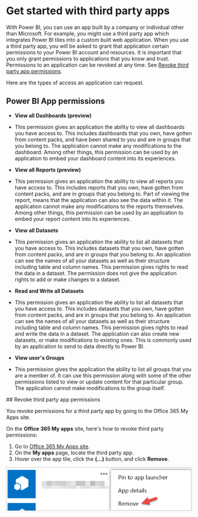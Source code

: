 <properties
   pageTitle="Power BI get started with third party apps"
   description="Power BI get started with third party apps"
   services="powerbi"
   documentationCenter=""
   authors="guyinacube"
   manager="erikre"
   backup=""
   editor=""
   tags=""
   qualityFocus="no"
   qualityDate=""/>

<tags
   ms.service="powerbi"
   ms.devlang="NA"
   ms.topic="get-started-article"
   ms.tgt_pltfrm="NA"
   ms.workload="powerbi"
   ms.date="10/10/2016"
   ms.author="asaxton"/>

# Get started with third party apps

With Power BI, you can use an app built by a company or individual other than Microsoft. For example, you might use a third party app which integrates Power BI tiles into a custom built web application. When you use a third party app, you will be asked to grant that application certain permissions to your Power BI account and resources. It is important that you only grant permissions to applications that you know and trust. Permissions to an application can be revoked at any time. See <bpt id="p1">[</bpt>Revoke third party app permissions<ept id="p1">](#revoke)</ept>.

Here are the types of access an application can request.

## Power BI App permissions

-   **View all Dashboards (preview)**

  - This permission gives an application the ability to view all dashboards you have access to. This includes dashboards that you own, have gotten from content packs, and have been shared to you and are in groups that you belong to. The application cannot make any modifications to the dashboard. Among other things, this permission can be used by an application to embed your dashboard content into its experiences.

-   **View all Reports (preview)**

  - This permission gives an application the ability to view all reports you have access to. This includes reports that you own, have gotten from content packs, and are in groups that you belong to. Part of viewing the report, means that the application can also see the data within it. The application cannot make any modifications to the reports themselves. Among other things, this permission can be used by an application to embed your report content into its experiences.

-   **View all Datasets**

  - This permission gives an application the ability to list all datasets that you have access to. This includes datasets that you own, have gotten from content packs, and are in groups that you belong to. An application can see the names of all your datasets as well as their structure including table and column names. This permission gives rights to read the data in a dataset. The permission does not give the application rights to add or make changes to a dataset.

-   **Read and Write all Datasets**

  - This permission gives an application the ability to list all datasets that you have access to. This includes datasets that you own, have gotten from content packs, and are in groups that you belong to. An application can see the names of all your datasets as well as their structure including table and column names. This permission gives rights to read and write the data in a dataset. The application can also create new datasets, or make modifications to existing ones. This is commonly used by an application to send to data directly to Power BI.

-   **View user's Groups**

  -  This permission gives the application the ability to list all groups that you are a member of. It can use this permission along with some of the other permissions listed to view or update content for that particular group. The application cannot make modifications to the group itself.

<a name="revoke"/>
## Revoke third party app permissions

You revoke permissions for a third party app by going to the Office 365 My Apps site.

On the <bpt id="p1">**</bpt>Office 365 My apps<ept id="p1">**</ept> site, here's how to revoke third party permissions:

1. Go to <bpt id="p1">[</bpt>Office 365 My Apps site<ept id="p1">](https://portal.office.com/myapps)</ept>.
2. On the <bpt id="p1">**</bpt>My apps<ept id="p1">**</ept> page, locate the third party app.
3. Hover over the app tile, click the <bpt id="p1">**</bpt>(...)<ept id="p1">**</ept> button, and click <bpt id="p2">**</bpt>Remove<ept id="p2">**</ept>.

  ![](media/powerbi-service-power-bi-get-started-third-party-apps/remove.png)
